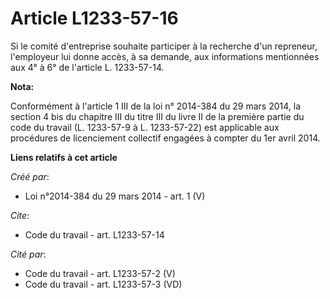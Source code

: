 # Article L1233-57-16

Si le comité d'entreprise souhaite participer à la recherche d'un repreneur, l'employeur lui donne accès, à sa demande, aux
informations mentionnées aux 4° à 6° de l'article L. 1233-57-14.

**Nota:**

Conformément à l'article 1 III de la loi n° 2014-384 du 29 mars 2014, la section 4 bis du chapitre III du titre III du livre
II de la première partie du code du travail (L. 1233-57-9 à L. 1233-57-22) est applicable aux procédures de licenciement
collectif engagées à compter du 1er avril 2014.

**Liens relatifs à cet article**

_Créé par_:

  - Loi n°2014-384 du 29 mars 2014 - art. 1 (V)

_Cite_:

  - Code du travail - art. L1233-57-14

_Cité par_:

  - Code du travail - art. L1233-57-2 (V)
  - Code du travail - art. L1233-57-3 (VD)

